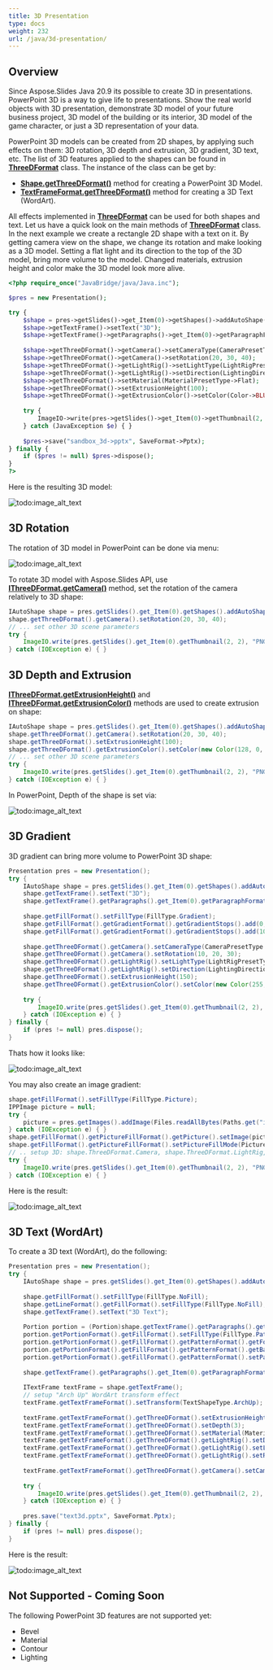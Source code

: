 ```yaml
---
title: 3D Presentation
type: docs
weight: 232
url: /java/3d-presentation/
---
```


## Overview
Since Aspose.Slides Java 20.9 its possible to create 3D in presentations. PowerPoint 3D is a way to give life to presentations. Show the real world objects 
with 3D presentation, demonstrate 3D model of your future business project, 3D model of the building or its interior, 3D model of the game character, 
or just a 3D representation of your data. 

PowerPoint 3D models can be created from 2D shapes, by applying such effects on them: 3D rotation, 3D depth and extrusion, 3D gradient, 3D text, etc. 
The list of 3D features applied to the shapes can be found in **[ThreeDFormat](https://apireference.aspose.com/slides/java/com.aspose.slides/ThreeDFormat)** class. 
The instance of the class can be get by:
 
- **[Shape.getThreeDFormat()](https://apireference.aspose.com/slides/java/com.aspose.slides/Shape#getThreeDFormat--)** method for creating a PowerPoint 3D Model.
- **[TextFrameFormat.getThreeDFormat()](https://apireference.aspose.com/slides/java/com.aspose.slides/TextFrameFormat#getThreeDFormat--)** method for creating a 3D Text 
(WordArt).

All effects implemented in **[ThreeDFormat](https://apireference.aspose.com/slides/java/com.aspose.slides/ThreeDFormat)** can be used for both shapes and text. 
Let us have a quick look on the main methods of **[ThreeDFormat](https://apireference.aspose.com/slides/java/com.aspose.slides/ThreeDFormat)** class. In the next example 
we create a rectangle 2D shape with a text on it. By getting camera view on the shape, we change its rotation and make looking as a 3D model. Setting a flat light 
and its direction to the top of the 3D model, bring more volume to the model. Changed materials, extrusion height and color make the 3D model look more alive.  
``` php
<?php require_once("JavaBridge/java/Java.inc"); 

$pres = new Presentation();

try {
    $shape = pres->getSlides()->get_Item(0)->getShapes()->addAutoShape(ShapeType->Rectangle, 200, 150, 200, 200);
    $shape->getTextFrame()->setText("3D");
    $shape->getTextFrame()->getParagraphs()->get_Item(0)->getParagraphFormat()->getDefaultPortionFormat()->setFontHeight(64);
 
    $shape->getThreeDFormat()->getCamera()->setCameraType(CameraPresetType->OrthographicFront);
    $shape->getThreeDFormat()->getCamera()->setRotation(20, 30, 40);
    $shape->getThreeDFormat()->getLightRig()->setLightType(LightRigPresetType->Flat);
    $shape->getThreeDFormat()->getLightRig()->setDirection(LightingDirection->Top);
    $shape->getThreeDFormat()->setMaterial(MaterialPresetType->Flat);
    $shape->getThreeDFormat()->setExtrusionHeight(100);
    $shape->getThreeDFormat()->getExtrusionColor()->setColor(Color->BLUE);
 
    try {
        ImageIO->write(pres->getSlides()->get_Item(0)->getThumbnail(2, 2), "PNG", new File("sample_3d->png"));
    } catch (JavaException $e) { }
 
    $pres->save("sandbox_3d->pptx", SaveFormat->Pptx);
} finally {
    if ($pres != null) $pres->dispose();
}
?>
```

Here is the resulting 3D model:

![todo:image_alt_text](img_01_01.png)

## 3D Rotation
The rotation of 3D model in PowerPoint can be done via menu:

![todo:image_alt_text](img_02_01.png)

To rotate 3D model with Aspose.Slides API, use **[IThreeDFormat.getCamera()](https://apireference.aspose.com/slides/java/com.aspose.slides/ThreeDFormat#getCamera--)** 
method, set the rotation of the camera relatively to 3D shape:

``` java
IAutoShape shape = pres.getSlides().get_Item(0).getShapes().addAutoShape(ShapeType.Rectangle, 200, 150, 200, 200);
shape.getThreeDFormat().getCamera().setRotation(20, 30, 40);
// ... set other 3D scene parameters
try {
    ImageIO.write(pres.getSlides().get_Item(0).getThumbnail(2, 2), "PNG", new File("sample_3d.png"));
} catch (IOException e) { }
```

## 3D Depth and Extrusion
**[IThreeDFormat.getExtrusionHeight()](https://apireference.aspose.com/slides/java/com.aspose.slides/ThreeDFormat#getExtrusionHeight--)** 
and **[IThreeDFormat.getExtrusionColor()](https://apireference.aspose.com/slides/java/com.aspose.slides/ThreeDFormat#getExtrusionColor--)** methods 
are used to create extrusion on shape:

``` java
IAutoShape shape = pres.getSlides().get_Item(0).getShapes().addAutoShape(ShapeType.Rectangle, 200, 150, 200, 200);
shape.getThreeDFormat().getCamera().setRotation(20, 30, 40);
shape.getThreeDFormat().setExtrusionHeight(100);
shape.getThreeDFormat().getExtrusionColor().setColor(new Color(128, 0, 128));
// ... set other 3D scene parameters
try {
    ImageIO.write(pres.getSlides().get_Item(0).getThumbnail(2, 2), "PNG", new File("sample_3d.png"));
} catch (IOException e) { }
```

In PowerPoint, Depth of the shape is set via:

![todo:image_alt_text](img_02_02.png)

## 3D Gradient
3D gradient can bring more volume to PowerPoint 3D shape:

``` java
Presentation pres = new Presentation();
try {
    IAutoShape shape = pres.getSlides().get_Item(0).getShapes().addAutoShape(ShapeType.Rectangle, 200, 150, 250, 250);
    shape.getTextFrame().setText("3D");
    shape.getTextFrame().getParagraphs().get_Item(0).getParagraphFormat().getDefaultPortionFormat().setFontHeight(64);
 
    shape.getFillFormat().setFillType(FillType.Gradient);
    shape.getFillFormat().getGradientFormat().getGradientStops().add(0, Color.BLUE);
    shape.getFillFormat().getGradientFormat().getGradientStops().add(100, Color.ORANGE);
 
    shape.getThreeDFormat().getCamera().setCameraType(CameraPresetType.OrthographicFront);
    shape.getThreeDFormat().getCamera().setRotation(10, 20, 30);
    shape.getThreeDFormat().getLightRig().setLightType(LightRigPresetType.Flat);
    shape.getThreeDFormat().getLightRig().setDirection(LightingDirection.Top);
    shape.getThreeDFormat().setExtrusionHeight(150);
    shape.getThreeDFormat().getExtrusionColor().setColor(new Color(255, 140, 0));
 
    try {
        ImageIO.write(pres.getSlides().get_Item(0).getThumbnail(2, 2), "PNG", new File("sample_3d.png"));
    } catch (IOException e) { }
} finally {
    if (pres != null) pres.dispose();
}
```

Thats how it looks like:

![todo:image_alt_text](img_02_03.png)
  
You may also create an image gradient:
``` java
shape.getFillFormat().setFillType(FillType.Picture);
IPPImage picture = null;
try {
    picture = pres.getImages().addImage(Files.readAllBytes(Paths.get("image.jpg")));
} catch (IOException e) { }
shape.getFillFormat().getPictureFillFormat().getPicture().setImage(picture);
shape.getFillFormat().getPictureFillFormat().setPictureFillMode(PictureFillMode.Stretch);
// .. setup 3D: shape.ThreeDFormat.Camera, shape.ThreeDFormat.LightRig, shape.ThreeDFormat.Extrusion* properties
try {
    ImageIO.write(pres.getSlides().get_Item(0).getThumbnail(2, 2), "PNG", new File("sample_3d.png"));
} catch (IOException e) { }
```


Here is the result:

![todo:image_alt_text](img_02_04.png)

## 3D Text (WordArt)
To create a 3D text (WordArt), do the following:
``` java
Presentation pres = new Presentation();
try {
    IAutoShape shape = pres.getSlides().get_Item(0).getShapes().addAutoShape(ShapeType.Rectangle, 200, 150, 200, 200);
 
    shape.getFillFormat().setFillType(FillType.NoFill);
    shape.getLineFormat().getFillFormat().setFillType(FillType.NoFill);
    shape.getTextFrame().setText("3D Text");
 
    Portion portion = (Portion)shape.getTextFrame().getParagraphs().get_Item(0).getPortions().get_Item(0);
    portion.getPortionFormat().getFillFormat().setFillType(FillType.Pattern);
    portion.getPortionFormat().getFillFormat().getPatternFormat().getForeColor().setColor(new Color(255, 140, 0));
    portion.getPortionFormat().getFillFormat().getPatternFormat().getBackColor().setColor(Color.WHITE);
    portion.getPortionFormat().getFillFormat().getPatternFormat().setPatternStyle(PatternStyle.LargeGrid);
 
    shape.getTextFrame().getParagraphs().get_Item(0).getParagraphFormat().getDefaultPortionFormat().setFontHeight(128);
 
    ITextFrame textFrame = shape.getTextFrame();
    // setup "Arch Up" WordArt transform effect
    textFrame.getTextFrameFormat().setTransform(TextShapeType.ArchUp);
 
    textFrame.getTextFrameFormat().getThreeDFormat().setExtrusionHeight(3.5f);
    textFrame.getTextFrameFormat().getThreeDFormat().setDepth(3);
    textFrame.getTextFrameFormat().getThreeDFormat().setMaterial(MaterialPresetType.Plastic);
    textFrame.getTextFrameFormat().getThreeDFormat().getLightRig().setDirection(LightingDirection.Top);
    textFrame.getTextFrameFormat().getThreeDFormat().getLightRig().setLightType(LightRigPresetType.Balanced);
    textFrame.getTextFrameFormat().getThreeDFormat().getLightRig().setRotation(0, 0, 40);
 
    textFrame.getTextFrameFormat().getThreeDFormat().getCamera().setCameraType(CameraPresetType.PerspectiveContrastingRightFacing);
 
    try {
        ImageIO.write(pres.getSlides().get_Item(0).getThumbnail(2, 2), "PNG", new File("text3d.png"));
    } catch (IOException e) { }
 
    pres.save("text3d.pptx", SaveFormat.Pptx);
} finally {
    if (pres != null) pres.dispose();
}
```

Here is the result:

![todo:image_alt_text](img_02_05.png)

 
 
## Not Supported - Coming Soon
The following PowerPoint 3D features are not supported yet: 
- Bevel
- Material
- Contour
- Lighting


 

